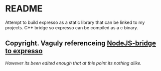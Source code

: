 # README

Attempt to build expresso as a static library that can be linked to my projects.
C++ bridge so expresso can be compiled as a c binary.

## Copyright. Vaguly referenceing [NodeJS-bridge to expresso](https://github.com/scottinet/espresso-logic-minimizer)

*However its been edited enough that at this point its nothing alike.*